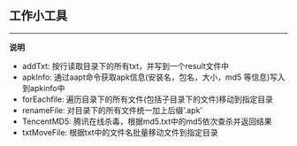 ## 工作小工具 

---
**说明**
- addTxt: 按行读取目录下的所有txt，并写到一个result文件中
- apkInfo: 通过aapt命令获取apk信息(安装名，包名，大小，md5 等信息)写入到apkinfo中
- forEachfile: 遍历目录下的所有文件(包括子目录下的文件)移动到指定目录
- renameFile: 对目录下的所有文件统一加上后缀‘.apk’
- TencentMD5: 腾讯在线杀毒，根据md5.txt中的md5依次查杀并返回结果
- txtMoveFile: 根据txt中的文件名批量移动文件到指定目录